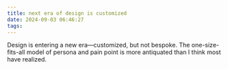 ```yaml
---
title: next era of design is customized
date: 2024-09-03 06:46:27
tags:
---
```


Design is entering a new era—customized, but not bespoke. The one-size-fits-all model of persona and pain point is more antiquated than I think most have realized.
